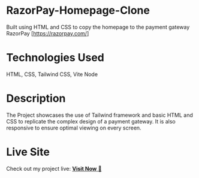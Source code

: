 # RazorPay-Homepage-Clone
Built using HTML and CSS to copy the homepage to the payment gateway RazorPay [https://razorpay.com/]

# Technologies Used
HTML, CSS, Tailwind CSS, Vite Node

# Description
The Project showcases the use of Tailwind framework and basic HTML and CSS to replicate the complex design of a payment gateway. It is also responsive to ensure optimal viewing on every screen.

# Live Site
Check out my project live: <a href="https://razorpayhomepage-clone.netlify.app/">**Visit Now** 🚀</a>
